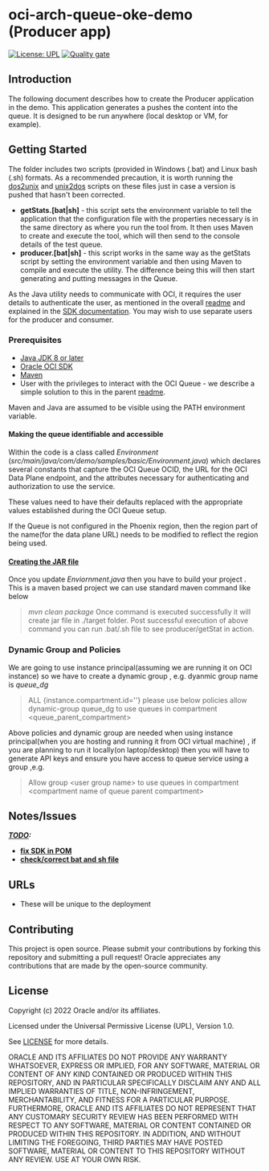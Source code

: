 # oci-arch-queue-oke-demo (Producer app)

[![License: UPL](https://img.shields.io/badge/license-UPL-green)](https://img.shields.io/badge/license-UPL-green) [![Quality gate](https://sonarcloud.io/api/project_badges/quality_gate?project=oracle-devrel_oci-arch-queue-oke-demo)](https://sonarcloud.io/dashboard?id=oracle-devrel_oci-arch-queue-oke-demo)

## Introduction

The following document describes how to create the Producer application in the demo. This application generates a pushes the content into the queue. It is designed to be run anywhere (local desktop or VM, for example).

## Getting Started

The folder includes two scripts (provided in Windows (.bat) and Linux bash (.sh) formats. As a recommended precaution, it is worth running the [dos2unix](https://docs.oracle.com/cd/E26502_01/html/E29030/dos2unix-1.html) and [unix2dos](https://docs.oracle.com/cd/E36784_01/html/E36870/unix2dos-1.html) scripts on these files just in case a version is pushed that hasn't been corrected.

- **getStats.[bat|sh]** - this script sets the environment variable to tell the application that the configuration file with the properties necessary is in the same directory as where you run the tool from.  It then uses Maven to create and execute the tool, which will then send to the console details of the test queue.
- **producer.[bat|sh]** - this script works in the same way as the getStats script by setting the environment variable and then using Maven to compile and execute the utility. The difference being this will then start generating and putting messages in the Queue.

As the Java utility needs to communicate with OCI, it requires the user details to authenticate the user, as mentioned in the overall [readme](../README.md) and explained in the [ SDK documentation](https://docs.oracle.com/en-us/iaas/Content/API/Concepts/apisigningkey.htm). You may wish to use separate users for the producer and consumer.

### Prerequisites

- [Java JDK 8 or later](https://www.oracle.com/java/technologies/downloads/)
- [Oracle OCI SDK](https://docs.oracle.com/en-us/iaas/Content/API/SDKDocs/javasdk.htm)
- [Maven](https://maven.apache.org/download.cgi)
- User with the privileges to interact with the OCI Queue - we describe a simple solution to this in the parent [readme](../README.md).

Maven and Java are assumed to be visible using the PATH environment variable.

#### Making the queue identifiable and accessible

Within the code is a class called *Environment* (*src/main/java/com/demo/samples/basic/Environment.java*) which declares several constants that capture the OCI Queue OCID, the URL for the OCI Data Plane endpoint, and the attributes necessary for authenticating and authorization to use the service.

These values need to have their defaults replaced with the appropriate values established during the OCI Queue setup.

If the Queue is not configured in the Phoenix region, then the region part of the name(for the data plane URL) needs to be modified to reflect the region being used.

#### <u>Creating the JAR file</u>
Once you update *Enviornment.java* then you have to build your project .
This is a maven based project we can use standard maven command like below 
> *mvn clean package*
Once command is executed successfully it will create jar file in ./target folder.
Post successful execution of above command you can run .bat/.sh file to see producer/getStat in action.
### Dynamic Group and Policies
  

We are going to use instance principal(assuming we are running it on OCI instance) so we have to create a dynamic group , e.g. dyanmic group name is *queue_dg*
>ALL {instance.compartment.id='<instance Compartment id>'}
please use below policies 
> allow dynamic-group queue_dg to use queues in compartment <queue_parent_compartment>


Above policies and dynamic group are needed when using instance principal(when you are hosting and running it from OCI virtual machine) , if you are planning to run it locally(on laptop/desktop) then you will have to generate API keys and ensure you have access to queue service using a group ,e.g. 
> Allow group \<user group name\> to use queues in compartment \<compartment name of queue parent compartment\>


## Notes/Issues

***<u>TODO</u>:***

* <u>**fix SDK in POM**</u>
* **<u>check/correct bat and sh file</u>** 

## URLs

* These will be unique to the deployment

## Contributing

This project is open source.  Please submit your contributions by forking this repository and submitting a pull request!  Oracle appreciates any contributions that are made by the open-source community.

## License

Copyright (c) 2022 Oracle and/or its affiliates.

Licensed under the Universal Permissive License (UPL), Version 1.0.

See [LICENSE](LICENSE) for more details.

ORACLE AND ITS AFFILIATES DO NOT PROVIDE ANY WARRANTY WHATSOEVER, EXPRESS OR IMPLIED, FOR ANY SOFTWARE, MATERIAL OR CONTENT OF ANY KIND CONTAINED OR PRODUCED WITHIN THIS REPOSITORY, AND IN PARTICULAR SPECIFICALLY DISCLAIM ANY AND ALL IMPLIED WARRANTIES OF TITLE, NON-INFRINGEMENT, MERCHANTABILITY, AND FITNESS FOR A PARTICULAR PURPOSE.  FURTHERMORE, ORACLE AND ITS AFFILIATES DO NOT REPRESENT THAT ANY CUSTOMARY SECURITY REVIEW HAS BEEN PERFORMED WITH RESPECT TO ANY SOFTWARE, MATERIAL OR CONTENT CONTAINED OR PRODUCED WITHIN THIS REPOSITORY. IN ADDITION, AND WITHOUT LIMITING THE FOREGOING, THIRD PARTIES MAY HAVE POSTED SOFTWARE, MATERIAL OR CONTENT TO THIS REPOSITORY WITHOUT ANY REVIEW. USE AT YOUR OWN RISK. 
